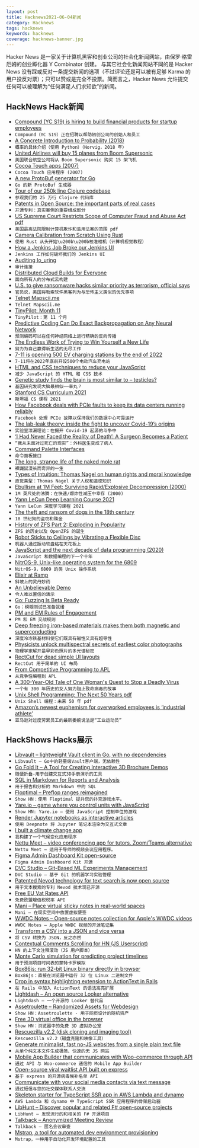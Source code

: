 ```yaml
---
layout: post
title: Hacknews2021-06-04新闻
category: Hacknews
tags: hacknews
keywords: hacknews
coverage: hacknews-banner.jpg
---
```


Hacker News 是一家关于计算机黑客和创业公司的社会化新闻网站，由保罗·格雷厄姆的创业孵化器 Y Combinator 创建。
与其它社会化新闻网站不同的是 Hacker News 没有踩或反对一条提交新闻的选项（不过评论还是可以被有足够 Karma 的用户投反对票）；只可以赞或是完全不投票。简而言之，Hacker News 允许提交任何可以被理解为“任何满足人们求知欲”的新闻。

## HackNews Hack新闻


- [Compound (YC S19) is hiring to build financial products for startup employees](https://jobs.lever.co/compound)
- `Compound（YC S19）正在招聘以帮助初创公司的创始人和员工`
- [A Concrete Introduction to Probability (2018)](https://github.com/norvig/pytudes/blob/master/ipynb/Probability.ipynb)
- `概率的具体介绍（使用 Python）（Norvig，2018 年）`
- [United Airlines will buy 15 planes from Boom Supersonic](https://www.cnbc.com/2021/06/03/united-will-buy-15-ultrafast-airplanes-from-start-up-boom-supersonic.html)
- `美国联合航空公司将从 Boom Supersonic 购买 15 架飞机`
- [Cocoa Touch apps (2007)](https://twitter.com/techemails/status/1400270458608664577)
- `Cocoa Touch 应用程序 (2007)`
- [A new ProtoBuf generator for Go](https://vitess.io/blog/2021-06-03-a-new-protobuf-generator-for-go/)
- `Go 的新 ProtoBuf 生成器`
- [Tour of our 250k line Clojure codebase](https://tech.redplanetlabs.com/2021/06/03/tour-of-our-250k-line-clojure-codebase/)
- `参观我们的 25 万行 Clojure 代码库`
- [Patents in Open Source: the important parts of real cases](https://google.github.io/opencasebook/patents/)
- `开源专利：真实案例的重要组成部分`
- [US Supreme Court Restricts Scope of Computer Fraud and Abuse Act pdf](https://www.supremecourt.gov/opinions/20pdf/19-783_k53l.pdf)
- `美国最高法院限制计算机欺诈和滥用法案的范围 pdf`
- [Camera Calibration from Scratch Using Rust](https://www.tangramvision.com/blog/calibration-from-scratch-using-rust-part-1-of-3)
- `使用 Rust 从头开始\u200b\u200b校准相机（计算机视觉教程）`
- [How a Jenkins Job Broke our Jenkins UI](https://slack.engineering/how-a-jenkins-job-broke-our-jenkins-ui/)
- `Jenkins 工作如何破坏我们的 Jenkins UI`
- [Auditing Io_uring](https://lwn.net/SubscriberLink/858023/1caabaef50d4946b/)
- `审计连接`
- [Distributed Cloud Builds for Everyone](https://blog.nelhage.com/post/distributed-builds-for-everyone/)
- `面向所有人的分布式云构建`
- [U.S. to give ransomware hacks similar priority as terrorism, official says](https://www.reuters.com/article/cyber-usa-ransomware-idUSL2N2NC1SD)
- `官员说，美国将勒索软件黑客列为与恐怖主义类似的优先事项`
- [Telnet Mapscii.me](http://mapscii.me)
- `Telnet Mapscii.me`
- [TinyPilot: Month 11](https://mtlynch.io/retrospectives/2021/06/)
- `TinyPilot：第 11 个月`
- [Predictive Coding Can Do Exact Backpropagation on Any Neural Network](https://arxiv.org/abs/2103.04689)
- `预测编码可以在任何神经网络上进行精确的反向传播`
- [The Endless Work of Trying to Win Yourself a New Life](https://newrepublic.com/article/162328/endless-work-trying-win-new-life)
- `努力为自己赢得新生活的无尽工作`
- [7-11 is opening 500 EV charging stations by the end of 2022](https://www.cnet.com/roadshow/news/7-11-charging-station-ev-500-2022/)
- `7-11将在2022年底前开设500个电动汽车充电站`
- [HTML and CSS techniques to reduce your JavaScript](https://calendar.perfplanet.com/2020/html-and-css-techniques-to-reduce-your-javascript/)
- `减少 JavaScript 的 HTML 和 CSS 技术`
- [Genetic study finds the brain is most similar to – testicles?](https://www.studyfinds.org/brain-most-similar-to-testicles/)
- `基因研究发现大脑最相似——睾丸？`
- [Stanford CS Curriculum 2021](https://docs.google.com/spreadsheets/d/1zfw8nPvJeewxcFUBpKUKmAVE8PjnJI7H0CKimdQXxr0/htmlview)
- `斯坦福 CS 课程 2021`
- [How Facebook deals with PCIe faults to keep its data centers running reliably](https://engineering.fb.com/2021/06/02/data-center-engineering/how-facebook-deals-with-pcie-faults-to-keep-our-data-centers-running-reliably/)
- `Facebook 处理 PCIe 故障以保持我们的数据中心可靠运行`
- [The lab-leak theory: inside the fight to uncover Covid-19’s origins](https://www.vanityfair.com/news/2021/06/the-lab-leak-theory-inside-the-fight-to-uncover-covid-19s-origins)
- `实验室泄漏理论：在揭开 Covid-19 起源的斗争中`
- [‘I Had Never Faced the Reality of Death’: A Surgeon Becomes a Patient](https://www.nytimes.com/2021/06/03/health/covid-19-diagnosis-surgeon.html)
- `“我从未面对过死亡的现实”：外科医生变成了病人`
- [Command Palette Interfaces](https://philipcdavis.com/writing/command-palette-interfaces)
- `命令面板接口`
- [The long, strange life of the naked mole rat](https://www.wired.com/story/long-strange-life-worlds-oldest-naked-mole-rat/)
- `裸鼹鼠漫长而奇异的一生`
- [Types of Intuition: Thomas Nagel on human rights and moral knowledge](https://www.lrb.co.uk/the-paper/v43/n11/thomas-nagel/types-of-intuition)
- `直觉类型：Thomas Nagel 关于人权和道德知识`
- [Ebullism at 1M Feet: Surviving Rapid/Explosive Decompression (2000)](http://www.geoffreylandis.com/ebullism.html)
- `1M 英尺处的沸腾：在快速/爆炸性减压中幸存 (2000)`
- [Yann LeCun Deep Learning Course 2021](https://atcold.github.io/NYU-DLSP21/)
- `Yann LeCun 深度学习课程 2021`
- [The theft and ransom of dogs in the 18th century](https://www.historytoday.com/miscellanies/whos-afraid-dog-banditti)
- `18 世纪狗的盗窃和赎金`
- [History of ZFS Part 2: Exploding in Popularity](https://klarasystems.com/articles/history-of-zfs-part-2-exploding-in-popularity/)
- `ZFS 的历史以及 OpenZFS 的诞生`
- [Robot Sticks to Ceilings by Vibrating a Flexible Disc](https://spectrum.ieee.org/automaton/robotics/robotics-hardware/robot-sticks-to-ceilings)
- `机器人通过振动软盘粘在天花板上`
- [JavaScript and the next decade of data programming (2020)](http://benschmidt.org/post/2020-01-15/2020-01-15-webgpu/)
- `JavaScript 和数据编程的下一个十年`
- [NitrOS-9, Unix-like operating system for the 6809](https://nitros9.sourceforge.io/wiki/index.php/Main_Page)
- `NitrOS-9，6809 的类 Unix 操作系统`
- [Elixir at Ramp](https://engineering.ramp.com/elixir-at-ramp/)
- `斜坡上的灵丹妙药`
- [An Unbelievable Demo](https://brendangregg.com/blog/2021-06-04/an-unbelievable-demo.html)
- `令人难以置信的演示`
- [Go: Fuzzing Is Beta Ready](https://blog.golang.org/fuzz-beta)
- `Go：模糊测试已准备就绪`
- [PM and EM Rules of Engagement](https://segment.com/blog/product-manager-engineering-manager-rules-of-engagement/)
- `PM 和 EM 交战规则`
- [Deep freezing iron-based materials makes them both magnetic and superconducting](https://phys.org/news/2021-06-deep-iron-based-materials-magnetic-superconducting.html)
- `深度冷冻铁基材料使它们既具有磁性又具有超导性`
- [Physicists unlock multispectral secrets of earliest color photographs](https://arstechnica.com/science/2021/06/physicists-unlock-multispectral-secrets-of-earliest-color-photographs/)
- `物理学家解开最早彩色照片的多光谱秘密`
- [RectCut for dead simple UI layouts](https://halt.software/dead-simple-layouts/)
- `RectCut 用于简单的 UI 布局`
- [From Competitive Programming to APL](https://corecursive.com/065-competitive-coding-with-conor-hoekstra/)
- `从竞争性编程到 APL`
- [A 300-Year-Old Tale of One Woman's Quest to Stop a Deadly Virus](https://www.npr.org/sections/health-shots/2021/03/08/972978143/a-300-year-old-tale-of-one-womans-quest-to-stop-a-deadly-virus)
- `一个有 300 年历史的女人努力阻止致命病毒的故事`
- [Unix Shell Programming: The Next 50 Years pdf](https://sigops.org/s/conferences/hotos/2021/papers/hotos21-s06-greenberg.pdf)
- `Unix Shell 编程：未来 50 年 pdf`
- [Amazon’s newest euphemism for overworked employees is ‘industrial athlete’](https://www.theverge.com/2021/6/2/22465357/amazon-industrial-athlete-warehouse-worker-wellness-pamphlet)
- `亚马逊对过度劳累员工的最新委婉说法是“工业运动员”`


## HackShows Hacks展示

- [ Libvault – lightweight Vault client in Go, with no dependencies](https://github.com/canidam/libvault)
- `Libvault – Go中的轻量级Vault客户端，无依赖性`
- [ Go Fold It – A Tool for Creating Interactive 3D Brochure Demos](http://gofoldit.com/demo)
- `随便折叠-用于创建交互式3D手册演示的工具`
- [ SQL in Markdown for Reports and Analysis](https://www.evidence.dev)
- `用于报告和分析的 Markdown 中的 SQL`
- [ Floptimal – Preflop ranges reimagined](https://floptimal.com)
- `Show HN：使用 Floptimal 提升您的扑克游戏水平。`
- [ Yare.io – game where you control units with JavaScript](https://yare.io)
- `Show HN: Yare.io – 使用 JavaScript 控制单位的游戏`
- [ Render Jupyter notebooks as interactive articles](https://deepnote.com/viewer)
- `使用 Deepnote 将 Jupyter 笔记本渲染为交互式文章`
- [ I built a climate change app](https://changeit.app/)
- `我构建了一个气候变化应用程序`
- [ Nettu Meet – video conferencing app for tutors. Zoom/Teams alternative](https://github.com/fmeringdal/nettu-meet)
- `Nettu Meet – 适用于导师的视频会议应用程序。 `
- [ Figma Admin Dashboard Kit open-source](https://www.figma.com/community/file/981909581633093086)
- `Figma Admin Dashboard Kit 开源`
- [ DVC Studio – Git-Based ML Experiments Management](https://studio.iterative.ai/)
- `DVC Studio – 基于 Git 的机器学习实验管理`
- [ Patented Nevod technology for text search is now open source](https://github.com/nezaboodka/nevod)
- `用于文本搜索的专利 Nevod 技术现已开源`
- [ Free EU Vat Rates API](https://exchangerate.host/#/)
- `免费欧盟增值税税率 API`
- [ Mani – Place virtual sticky notes in real-world spaces](https://www.mani.ai/)
- `Mani – 在现实空间中放置虚拟便签`
- [ WWDC Notes – Open-source notes collection for Apple's WWDC videos](https://wwdcnotes.com)
- `WWDC Notes – Apple WWDC 视频的开源笔记集`
- [ Transform a CSV into a JSON and vice versa](https://jsonmatic.com/)
- `将 CSV 转换为 JSON，反之亦然`
- [ Contextual Comments Scrolling for HN (JS Userscript)](https://greasyfork.org/en/scripts/427429-hacker-news-contextual-comments-sticky-tree)
- `HN 的上下文注释滚动（JS 用户脚本）`
- [ Monte Carlo simulation for predicting project timelines](https://quotes.vistimo.com)
- `用于预测项目时间表的蒙特卡罗模拟`
- [ Box86js: run 32-bit Linux binary directly in browser](https://raoofha.github.io/box86js/)
- `Box86js：直接在浏览器中运行 32 位 Linux 二进制文件`
- [ Drop in syntax highlighting extension to ActionText in Rails](https://github.com/ayushn21/actiontext-syntax-highlighter)
- `在 Rails 中加入 ActionText 的语法高亮扩展`
- [ Lightdash – An open source Looker alternative](https://github.com/lightdash/lightdash)
- `Lightdash – 一个开源的 Looker 替代品`
- [ Assetroulette – Randomized Assets for Webdesign](https://assetroulette.com/)
- `Show HN：Assetroulette - 用于网页设计的随机资产`
- [ Free 3D virtual office in the browser](https://www.spot.xyz)
- `Show HN：浏览器中的免费 3D 虚拟办公室`
- [ Rescuezilla v2.2 (disk cloning and imaging tool)](https://github.com/rescuezilla/rescuezilla/releases/latest)
- `Rescuezilla v2.2（磁盘克隆和映像工具）`
- [ Generate minimalist, fast no-JS websites from a single plain text file](https://leoncvlt.github.io/imml)
- `从单个纯文本文件生成极简、快速的无 JS 网站`
- [ Mobile App Builder that communicates with Woo-commerce through API](https://stacksmarket.co/mobile-app/)
- `通过 API 与 Woo-commerce 通信的 Mobile App Builder`
- [ Open-source viral waitlist API built on express](https://github.com/AdrianArtiles/viral-waitlist-api)
- `基于 express 的开源病毒候补名单 API`
- [ Communicate with your social media contacts via text message](https://fiotron.com)
- `通过短信与您的社交媒体联系人交流`
- [ Skeleton starter for TypeScript SSR app in AWS Lambda and dynamo](https://github.com/astashov/aws-cdk-lambda-typescript-starter)
- `AWS Lambda 和 dynamo 中 TypeScript SSR 应用程序的骨架启动器`
- [ LibHunt – Discover popular and related F# open-source projects](https://www.libhunt.com/l/fsharp)
- `LibHunt – 发现流行的和相关的 F# 开源项目`
- [ Talkback – Anonymized Meeting Review](https://trytalkback.com)
- `Talkback – 匿名会议审查`
- [ Mstrap, a tool for automated dev environment provisioning](https://mstrap.dev)
- `Mstrap，一种用于自动化开发环境配置的工具`

